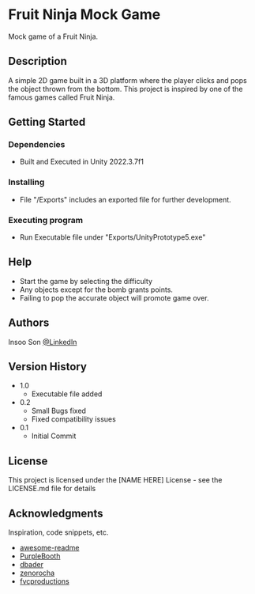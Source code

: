 # Fruit Ninja Mock Game

Mock game of a Fruit Ninja.

## Description

A simple 2D game built in a 3D platform where the player clicks and pops the object thrown from the bottom.
This project is inspired by one of the famous games called Fruit Ninja. 

## Getting Started

### Dependencies
* Built and Executed in Unity 2022.3.7f1
### Installing

* File "/Exports" includes an exported file for further development.

### Executing program

* Run Executable file under "Exports/UnityPrototype5.exe"

## Help

* Start the game by selecting the difficulty
* Any objects except for the bomb grants points.
* Failing to pop the accurate object will promote game over.

## Authors

Insoo Son [@LinkedIn]()

## Version History
* 1.0
    * Executable file added
* 0.2
    * Small Bugs fixed
    * Fixed compatibility issues
* 0.1
    * Initial Commit

## License

This project is licensed under the [NAME HERE] License - see the LICENSE.md file for details

## Acknowledgments

Inspiration, code snippets, etc.
* [awesome-readme](https://github.com/matiassingers/awesome-readme)
* [PurpleBooth](https://gist.github.com/PurpleBooth/109311bb0361f32d87a2)
* [dbader](https://github.com/dbader/readme-template)
* [zenorocha](https://gist.github.com/zenorocha/4526327)
* [fvcproductions](https://gist.github.com/fvcproductions/1bfc2d4aecb01a834b46)
